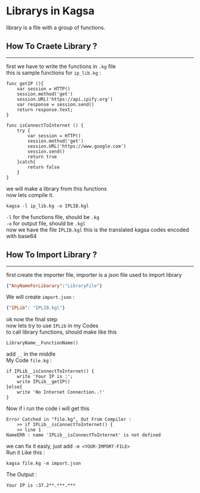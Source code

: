 # Librarys in Kagsa
library is a file with a group of functions.
## How To Craete Library ?
***
first we have to write the functions in `.kg` file<br>
this is sample functions for `ip_lib.kg` :
```
func getIP (){
    var session = HTTP()
    session.method('get')
    session.URL('https://api.ipify.org')
    var response = session.send()
    return response.text;
}

func isConnectToInternet () {
    try {
        var session = HTTP()
        session.method('get')
        session.URL('https://www.google.com')
        session.send()
        return true
    }catch{
        return false
    }
}
```
we will make a library from this functions<br>
now lets compile it.
```
kagsa -l ip_lib.kg -o IPLIB.kgl
```
`-l` for the functions file, should be `.kg`<br>
`-o` for output file, should be `.kgl`<br>
now we have the file `IPLIB.kgl` this is the translated kagsa codes encoded with base64
## How To Import Library ?
***
first create the importer file, importer is a json file used to import library<br>
```json
{"AnyNameForLibarary":"LibraryFile"}
```
We will create `import.json` :
```json
{"IPLib": "IPLIB.kgl"}
```
ok now the final step<br>
now lets try to use `IPLib` in my Codes<br>
to call library functions, should make like this
```
LibraryName__FunctionName()
```
add `__` in the middle<br>
My Code `file.kg` :
```
if IPLib__isConnectToInternet() {
    write 'Your IP is :';
    write IPLib__getIP()
}else{
    write 'No Internet Connection..!'
}
```
Now if i run the code i will get this
```
Error Catched in "file.kg", Out From Compiler :
    >> if IPLib__isConnectToInternet() {
    >> line 1
NameERR : name 'IPLib__isConnectToInternet' is not defined
```
we can fix it easly, just add `-m <YOUR-IMPORT-FILE>`<br>
Run it Like this :
```
kagsa file.kg -m import.json
```
The Output :
```
Your IP is :37.2**.***.***
```